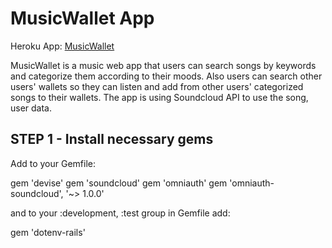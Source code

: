 # MusicWallet App

Heroku App: [MusicWallet](http://thawing-citadel-7864.herokuapp.com/)


MusicWallet is a music web app that users can search songs by keywords and categorize them according to their moods. Also users can search other users' wallets so they can listen and add from other users' categorized songs to their wallets. The app is using Soundcloud API to use the song, user data.


## STEP 1 - Install necessary gems

Add to your Gemfile:

  gem 'devise'
  gem 'soundcloud'
  gem 'omniauth'
  gem 'omniauth-soundcloud', '~> 1.0.0'

and to your :development, :test group in Gemfile add:
  
  gem 'dotenv-rails' 